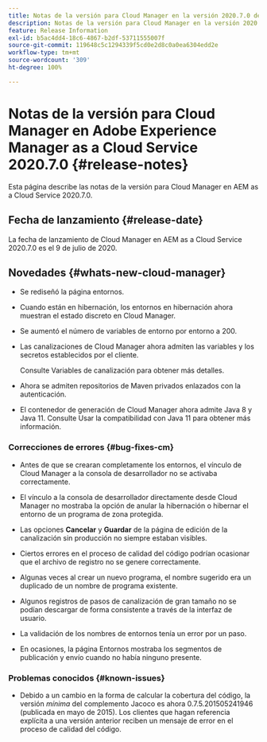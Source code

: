 ```yaml
---
title: Notas de la versión para Cloud Manager en la versión 2020.7.0 de AEM as a Cloud Service
description: Notas de la versión para Cloud Manager en la versión 2020.7.0 de AEM as a Cloud Service
feature: Release Information
exl-id: b5ac4dd4-18c6-4867-b2df-53711555007f
source-git-commit: 119648c5c1294339f5cd0e2d8c0a0ea6304edd2e
workflow-type: tm+mt
source-wordcount: '309'
ht-degree: 100%

---
```


# Notas de la versión para Cloud Manager en Adobe Experience Manager as a Cloud Service 2020.7.0 {#release-notes}

Esta página describe las notas de la versión para Cloud Manager en AEM as a Cloud Service 2020.7.0.

## Fecha de lanzamiento {#release-date}

La fecha de lanzamiento de Cloud Manager en AEM as a Cloud Service 2020.7.0 es el 9 de julio de 2020.

## Novedades {#whats-new-cloud-manager}

* Se rediseñó la página entornos.

* Cuando están en hibernación, los entornos en hibernación ahora muestran el estado discreto en Cloud Manager.

* Se aumentó el número de variables de entorno por entorno a 200.

* Las canalizaciones de Cloud Manager ahora admiten las variables y los secretos establecidos por el cliente.

   Consulte Variables de canalización para obtener más detalles.

* Ahora se admiten repositorios de Maven privados enlazados con la autenticación.

* El contenedor de generación de Cloud Manager ahora admite Java 8 y Java 11.
Consulte Usar la compatibilidad con Java 11 para obtener más información.

### Correcciones de errores {#bug-fixes-cm}

* Antes de que se crearan completamente los entornos, el vínculo de Cloud Manager a la consola de desarrollador no se activaba correctamente.

* El vínculo a la consola de desarrollador directamente desde Cloud Manager no mostraba la opción de anular la hibernación o hibernar el entorno de un programa de zona protegida.

* Las opciones **Cancelar** y **Guardar** de la página de edición de la canalización sin producción no siempre estaban visibles.

* Ciertos errores en el proceso de calidad del código podrían ocasionar que el archivo de registro no se genere correctamente.

* Algunas veces al crear un nuevo programa, el nombre sugerido era un duplicado de un nombre de programa existente.

* Algunos registros de pasos de canalización de gran tamaño no se podían descargar de forma consistente a través de la interfaz de usuario.

* La validación de los nombres de entornos tenía un error por un paso.

* En ocasiones, la página Entornos mostraba los segmentos de publicación y envío cuando no había ninguno presente.

### Problemas conocidos {#known-issues}

* Debido a un cambio en la forma de calcular la cobertura del código, la versión *mínima* del complemento Jacoco es ahora 0.7.5.201505241946 (publicada en mayo de 2015). Los clientes que hagan referencia explícita a una versión anterior reciben un mensaje de error en el proceso de calidad del código.
